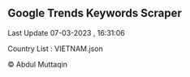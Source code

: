 

## Google Trends Keywords Scraper 
 
Last Update 07-03-2023 , 16:31:06

Country List :
VIETNAM.json



© Abdul Muttaqin 
